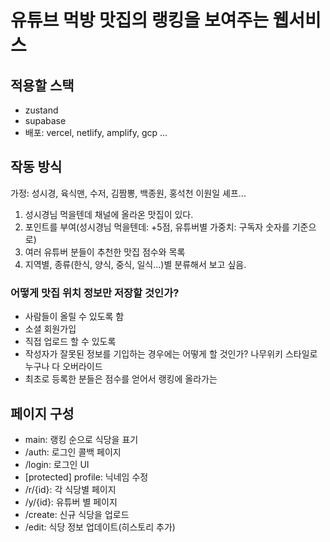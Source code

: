 # 유튜브 먹방 맛집의 랭킹을 보여주는 웹서비스

## 적용할 스택

- zustand
- supabase
- 배포: vercel, netlify, amplify, gcp ...

## 작동 방식

가정: 성시경, 육식맨, 수저, 김짬뽕, 백종원, 홍석천 이원일 셰프...

1. 성시경님 먹을텐데 채널에 올라온 맛집이 있다.
2. 포인트를 부여(성시경님 먹을텐데: +5점, 유튜버별 가중치: 구독자 숫자를 기준으로)
3. 여러 유튜버 분들이 추천한 맛집 점수와 목록
4. 지역별, 종류(한식, 양식, 중식, 일식...)별 분류해서 보고 싶음.

### 어떻게 맛집 위치 정보만 저장할 것인가?

- 사람들이 올릴 수 있도록 함
- 소셜 회원가입
- 직접 업로드 할 수 있도록
- 작성자가 잘못된 정보를 기입하는 경우에는 어떻게 할 것인가? 나무위키 스타일로 누구나 다 오버라이드
- 최초로 등록한 분들은 점수를 얻어서 랭킹에 올라가는

## 페이지 구성

- main: 랭킹 순으로 식당을 표기
- /auth: 로그인 콜백 페이지
- /login: 로그인 UI 
- [protected] profile: 닉네임 수정
- /r/{id}: 각 식당별 페이지
- /y/{id}: 유튜버 별 페이지
- /create: 신규 식당을 업로드
- /edit: 식당 정보 업데이트(히스토리 추가)
